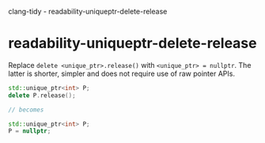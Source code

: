 clang-tidy - readability-uniqueptr-delete-release

</div>

# readability-uniqueptr-delete-release

Replace `delete <unique_ptr>.release()` with `<unique_ptr> = nullptr`.
The latter is shorter, simpler and does not require use of raw pointer
APIs.

``` c++
std::unique_ptr<int> P;
delete P.release();

// becomes

std::unique_ptr<int> P;
P = nullptr;
```
